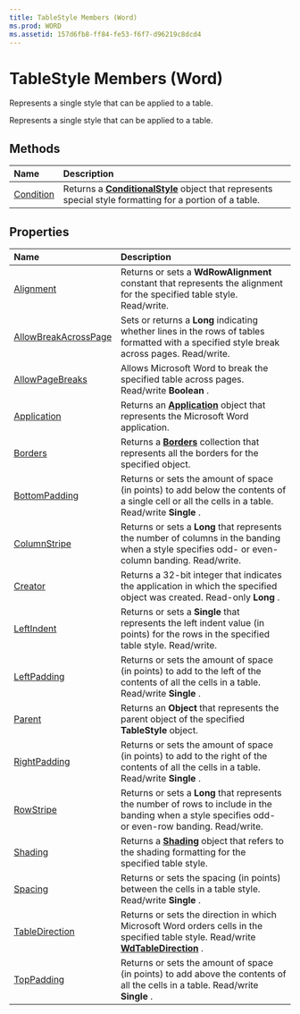 ```yaml
---
title: TableStyle Members (Word)
ms.prod: WORD
ms.assetid: 157d6fb8-ff84-fe53-f6f7-d96219c8dcd4
---
```



# TableStyle Members (Word)
Represents a single style that can be applied to a table.

Represents a single style that can be applied to a table.


## Methods



|**Name**|**Description**|
|:-----|:-----|
|[Condition](tablestyle-condition-method-word.md)|Returns a  **[ConditionalStyle](conditionalstyle-object-word.md)** object that represents special style formatting for a portion of a table.|

## Properties



|**Name**|**Description**|
|:-----|:-----|
|[Alignment](tablestyle-alignment-property-word.md)|Returns or sets a  **WdRowAlignment** constant that represents the alignment for the specified table style. Read/write.|
|[AllowBreakAcrossPage](tablestyle-allowbreakacrosspage-property-word.md)|Sets or returns a  **Long** indicating whether lines in the rows of tables formatted with a specified style break across pages. Read/write.|
|[AllowPageBreaks](tablestyle-allowpagebreaks-property-word.md)|Allows Microsoft Word to break the specified table across pages. Read/write  **Boolean** .|
|[Application](tablestyle-application-property-word.md)|Returns an  **[Application](application-object-word.md)** object that represents the Microsoft Word application.|
|[Borders](tablestyle-borders-property-word.md)|Returns a  **[Borders](borders-object-word.md)** collection that represents all the borders for the specified object.|
|[BottomPadding](tablestyle-bottompadding-property-word.md)|Returns or sets the amount of space (in points) to add below the contents of a single cell or all the cells in a table. Read/write  **Single** .|
|[ColumnStripe](tablestyle-columnstripe-property-word.md)|Returns or sets a  **Long** that represents the number of columns in the banding when a style specifies odd- or even-column banding. Read/write.|
|[Creator](tablestyle-creator-property-word.md)|Returns a 32-bit integer that indicates the application in which the specified object was created. Read-only  **Long** .|
|[LeftIndent](tablestyle-leftindent-property-word.md)|Returns or sets a  **Single** that represents the left indent value (in points) for the rows in the specified table style. Read/write.|
|[LeftPadding](tablestyle-leftpadding-property-word.md)|Returns or sets the amount of space (in points) to add to the left of the contents of all the cells in a table. Read/write  **Single** .|
|[Parent](tablestyle-parent-property-word.md)|Returns an  **Object** that represents the parent object of the specified **TableStyle** object.|
|[RightPadding](tablestyle-rightpadding-property-word.md)|Returns or sets the amount of space (in points) to add to the right of the contents of all the cells in a table. Read/write  **Single** .|
|[RowStripe](tablestyle-rowstripe-property-word.md)|Returns or sets a  **Long** that represents the number of rows to include in the banding when a style specifies odd- or even-row banding. Read/write.|
|[Shading](tablestyle-shading-property-word.md)|Returns a  **[Shading](shading-object-word.md)** object that refers to the shading formatting for the specified table style.|
|[Spacing](tablestyle-spacing-property-word.md)|Returns or sets the spacing (in points) between the cells in a table style. Read/write  **Single** .|
|[TableDirection](tablestyle-tabledirection-property-word.md)|Returns or sets the direction in which Microsoft Word orders cells in the specified table style. Read/write  **[WdTableDirection](wdtabledirection-enumeration-word.md)** .|
|[TopPadding](tablestyle-toppadding-property-word.md)|Returns or sets the amount of space (in points) to add above the contents of all the cells in a table. Read/write  **Single** .|

